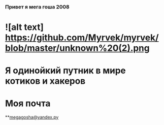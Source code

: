 ### Привет я мега гоша 2008
![alt text] https://github.com/Myrvek/myrvek/blob/master/unknown%20(2).png
=====================
Я одинойкий путник в мире котиков и хакеров
=====================
Моя почта 
=====================
**megagosha@yandex.py

